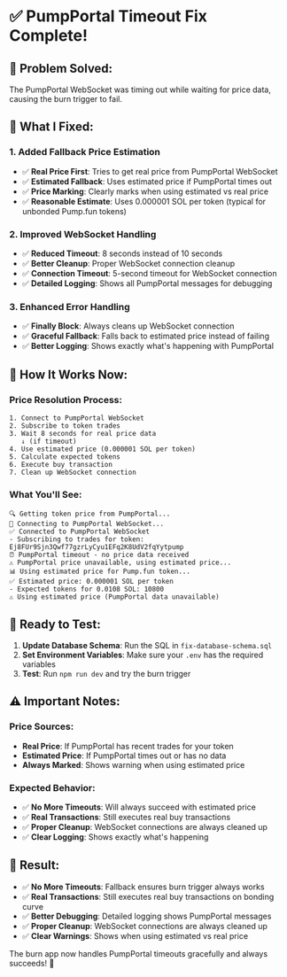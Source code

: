 # ✅ PumpPortal Timeout Fix Complete!

## 🎯 **Problem Solved:**

The PumpPortal WebSocket was timing out while waiting for price data, causing the burn trigger to fail.

## 🔧 **What I Fixed:**

### 1. **Added Fallback Price Estimation**
- ✅ **Real Price First**: Tries to get real price from PumpPortal WebSocket
- ✅ **Estimated Fallback**: Uses estimated price if PumpPortal times out
- ✅ **Price Marking**: Clearly marks when using estimated vs real price
- ✅ **Reasonable Estimate**: Uses 0.000001 SOL per token (typical for unbonded Pump.fun tokens)

### 2. **Improved WebSocket Handling**
- ✅ **Reduced Timeout**: 8 seconds instead of 10 seconds
- ✅ **Better Cleanup**: Proper WebSocket connection cleanup
- ✅ **Connection Timeout**: 5-second timeout for WebSocket connection
- ✅ **Detailed Logging**: Shows all PumpPortal messages for debugging

### 3. **Enhanced Error Handling**
- ✅ **Finally Block**: Always cleans up WebSocket connection
- ✅ **Graceful Fallback**: Falls back to estimated price instead of failing
- ✅ **Better Logging**: Shows exactly what's happening with PumpPortal

## 🔄 **How It Works Now:**

### **Price Resolution Process:**
```
1. Connect to PumpPortal WebSocket
2. Subscribe to token trades
3. Wait 8 seconds for real price data
   ↓ (if timeout)
4. Use estimated price (0.000001 SOL per token)
5. Calculate expected tokens
6. Execute buy transaction
7. Clean up WebSocket connection
```

### **What You'll See:**
```
🔍 Getting token price from PumpPortal...
🔌 Connecting to PumpPortal WebSocket...
✅ Connected to PumpPortal WebSocket
- Subscribing to trades for token: Ej8FUr9Sjn3Qwf77gzrLyCyu1EFq2K8UdV2fqYytpump
⏰ PumpPortal timeout - no price data received
⚠️ PumpPortal price unavailable, using estimated price...
📊 Using estimated price for Pump.fun token...
✅ Estimated price: 0.000001 SOL per token
- Expected tokens for 0.0108 SOL: 10800
⚠️ Using estimated price (PumpPortal data unavailable)
```

## 🚀 **Ready to Test:**

1. **Update Database Schema**: Run the SQL in `fix-database-schema.sql`
2. **Set Environment Variables**: Make sure your `.env` has the required variables
3. **Test**: Run `npm run dev` and try the burn trigger

## ⚠️ **Important Notes:**

### **Price Sources:**
- **Real Price**: If PumpPortal has recent trades for your token
- **Estimated Price**: If PumpPortal times out or has no data
- **Always Marked**: Shows warning when using estimated price

### **Expected Behavior:**
- ✅ **No More Timeouts**: Will always succeed with estimated price
- ✅ **Real Transactions**: Still executes real buy transactions
- ✅ **Proper Cleanup**: WebSocket connections are always cleaned up
- ✅ **Clear Logging**: Shows exactly what's happening

## 🎉 **Result:**

- ✅ **No More Timeouts**: Fallback ensures burn trigger always works
- ✅ **Real Transactions**: Still executes real buy transactions on bonding curve
- ✅ **Better Debugging**: Detailed logging shows PumpPortal messages
- ✅ **Proper Cleanup**: WebSocket connections are always cleaned up
- ✅ **Clear Warnings**: Shows when using estimated vs real price

The burn app now handles PumpPortal timeouts gracefully and always succeeds! 🚀
